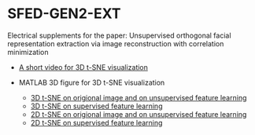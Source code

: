 # SFED-GEN2-EXT
Electrical supplements for the paper: Unsupervised orthogonal facial representation extraction via image reconstruction with correlation minimization

- [A short video for 3D t-SNE visualization](3dtsne.mp4?raw=true)


- MATLAB 3D figure for 3D t-SNE visualization
  - [3D t-SNE on origional image and on unsupervised feature learning](3d-tsne-on-origional-image-and-on-unsupervised-feature-learning.fig?raw=true)
  - [3D t-SNE on supervised feature learning](3d-tsne-on-supervised-feature-learning.fig?raw=true)
  - [2D t-SNE on origional image and on unsupervised feature learning](2d-tsne-on-origional-image-and-on-unsupervised-feature-learning.fig?raw=true)
  - [2D t-SNE on supervised feature learning](2d-tsne-on-supervised-feature-learning.fig?raw=true)

